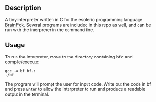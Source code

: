 ## Description
A tiny interpreter written in C for the esoteric programming language 
[Brainf*ck](https://esolangs.org/wiki/Brainfuck). Several programs are included in this repo as well, and can be run with the interpreter in the command line.

## Usage

To run the interpreter, move to the directory containing bf.c and compile/execute:
```
gcc -o bf bf.c 
./bf
```
The program will prompt the user for input code. Write out the code in bf and press ``Enter`` to allow the interpreter to run and produce a readable output in the terminal.
